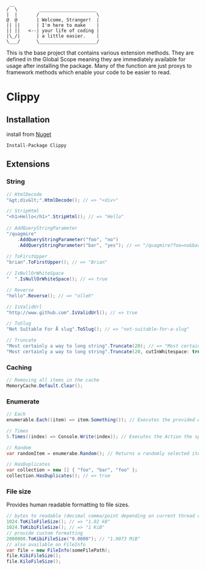 ﻿     __                 
    /  \        _____________________ 
    |  |       /                     \
    @  @       | Welcome, Stranger!  |
    || ||      | I'm here to make    |
    || ||   <--| your life of coding |
    |\_/|      | a little easier.    |
    \___/      \_____________________/

This is the base project that contains various extension methods. They are defined in the Global Scope meaning they 
are immediately available for usage after installing the package. Many of the function are just proxys to framework methods
which enable your code to be easier to read.

# Clippy

## Installation
install from [Nuget](https://www.nuget.org)

    Install-Package Clippy

## Extensions
### String

```C#
// HtmlDecode
"&gt;div&lt;".HtmlDecode(); // => "<div>"

// StripHtml
"<h1>Hello</h1>".StripHtml(); // => "Hello"
	
// AddQueryStringParameter
"/quagmire"
	.AddQueryStringParameter("foo", "no")
	.AddQueryStringParameter("bar", "yes"); // => "/quagmire?foo=no&bar=yes"
	
// ToFirstUpper
"brian".ToFirstUpper(); // => "Brian"

// IsNullOrWhiteSpace
"  ".IsNullOrWhiteSpace(); // => true

// Reverse
"hello".Reverse(); // => "olleh"

// IsValidUrl
"http://www.github.com".IsValidUrl(); // => true

// ToSlug
"Not Suîtable For Å slug".ToSlug(); // => "not-suitable-for-a-slug"

// Truncate
"Most certainly a way to long string".Truncate(20); // => "Most certainly a wa..."
"Most certainly a way to long string".Truncate(20, cutInWhitespace: true); // => "Most certainly a..."
```

### Caching

```C#
// Removing all items in the cache
MemoryCache.Default.Clear();
```

### Enumerate

```C#
// Each
enumerable.Each((item) => item.Something()); // Executes the provided Action for each item.

// Times
5.Times((index) => Console.Write(index)); // Executes the Action the specified times.

// Random
var randomItem = enumerabe.Random(); // Returns a randomly selected item from the collection.

// HasDuplicates
var collection = new [] { "foo", "bar", "foo" };
collection.HasDuplicates(); // => true
```

### File size
Provides human readable formatting to file sizes.
```C#
// bytes to readable (decimal comma/point depending on current thread culture)
1024.ToKiloFileSize(); // => "1.02 kB"
1024.ToKibiFileSize(); // => "1 KiB"
// provide custom formatting
2000000.ToKibiFileSize("0.0000"); // "1.9073 MiB"
// also available on FileInfo
var file = new FileInfo(someFilePath);
file.KibiFileSize();
file.KiloFileSize();
```